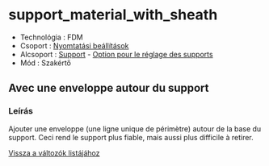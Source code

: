 # support\_material\_with\_sheath

* Technológia : FDM
* Csoport : [Nyomtatási beállítások](../../konfig/print_settings.md)
* Alcsoport : [Support](../../beallitasok/print_settings.md#support) - [Option pour le réglage des supports](../../beallitasok/print_settings.md#option-pour-le-réglage-des-supports)
* Mód : Szakértő

## Avec une enveloppe autour du support

### Leírás

Ajouter une enveloppe \(une ligne unique de périmètre\) autour de la base du support. Ceci rend le support plus fiable, mais aussi plus difficile à retirer.

[Vissza a változók listájához](/)

